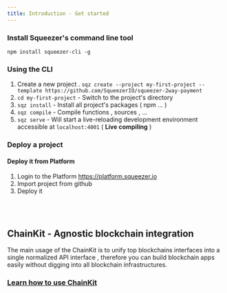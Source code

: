 ```yaml
---
title: Introduction - Get started
---
```


### Install Squeezer's command line tool

`npm install squeezer-cli -g`

### Using the CLI

1. Create a new project . `sqz create --project my-first-project --template https://github.com/SqueezerIO/squeezer-2way-payment`
2. `cd my-first-project` - Switch to the project's directory
3. `sqz install` - Install all project's packages ( npm ... )
4. `sqz compile` - Compile functions , sources , ...
5. `sqz serve` - Will start a live-reloading development environment accessible at `localhost:4001`  ( **Live compiling** )

### Deploy a project

#### Deploy it from Platform

1. Login to the Platform https://platform.squeezer.io
2. Import project from github
3. Deploy it


<br/><br/>

## ChainKit - Agnostic blockchain integration

The main usage of the ChainKit is to unify top blockchains interfaces into a single normalized API interface , therefore you can build blockchain apps easily without digging into all blockchain infrastructures.


### [Learn how to use ChainKit](https://github.com/SqueezerIO/squeezer-chainkit)